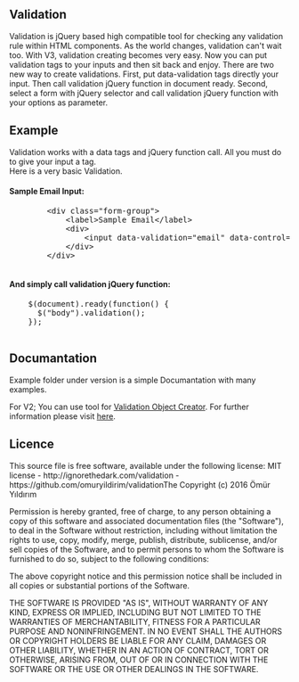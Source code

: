 <h2>Validation</h2>
<p>Validation is jQuery based high compatible tool for checking any validation rule within HTML components.
As the world changes, validation can't wait too. With V3, validation creating becomes very easy. Now you can put validation tags to your inputs and then sit back and enjoy. There are two new way to create validations. First, put data-validation tags directly your input. Then call validation jQuery function in document ready. Second, select a form with jQuery selector and call validation jQuery function with your options as parameter.
</p>
<h2>Example</h2>
<p>
Validation works with a data tags and jQuery function call. All you must do to give your input a tag.
<br/>Here is a very basic Validation.
<br/><h4>Sample Email Input:</h4>
<div class="highlight highlight-text-html-basic">
  <pre>
    	&lt;div class=&quot;form-group&quot;&gt;&nbsp;
    	&nbsp; &nbsp; &lt;label&gt;Sample Email&lt;/label&gt;&nbsp;
    	&nbsp; &nbsp; &lt;div&gt;&nbsp;
    	&nbsp; &nbsp; &nbsp; &nbsp; &lt;input data-validation=&quot;email&quot; data-control=&quot;#emailFormSubmit&quot; type=&quot;email&quot; class=&quot;email input&quot; /&gt;&nbsp;
    	&nbsp; &nbsp; &lt;/div&gt;
    	&lt;/div&gt;
	</pre>
</div>
<h4>And simply call validation jQuery function:</h4>
<div class="highlight highlight-text-html-basic">
  <pre>
    <span>$(document).ready(function() {&nbsp;</span>
    <span>&nbsp;&nbsp;$("body").validation();&nbsp;</span>
    <span>});</span>
  </pre>
</div>
</p>
<h2>Documantation</h2>
<p>
  Example folder under version is a simple Documantation with many examples.

  For V2;
  You can use tool for <a target="_blank" href="http://ignorethedark.com/validation">Validation Object Creator</a>.
  For further information please visit <a target="_blank" href="http://ignorethedark.com/opensource">here</a>.
</p>
<h2>Licence</h2>
<p>
  This source file is free software, available under the following license:
  MIT license - http://ignorethedark.com/validation - https://github.com/omuryildirim/validationThe
  Copyright (c) 2016 Ömür Yıldırım

  Permission is hereby granted, free of charge, to any person obtaining a copy of this software and associated documentation files (the "Software"), to deal in the Software without restriction, including without limitation the rights to use, copy, modify, merge, publish, distribute, sublicense, and/or sell copies of the Software, and to permit persons to whom the Software is furnished to do so, subject to the following conditions:

  The above copyright notice and this permission notice shall be included in all copies or substantial portions of the Software.

  THE SOFTWARE IS PROVIDED "AS IS", WITHOUT WARRANTY OF ANY KIND, EXPRESS OR IMPLIED, INCLUDING BUT NOT LIMITED TO THE WARRANTIES OF MERCHANTABILITY, FITNESS FOR A PARTICULAR PURPOSE AND NONINFRINGEMENT. IN NO EVENT SHALL THE AUTHORS OR COPYRIGHT HOLDERS BE LIABLE FOR ANY CLAIM, DAMAGES OR OTHER LIABILITY, WHETHER IN AN ACTION OF CONTRACT, TORT OR OTHERWISE, ARISING FROM, OUT OF OR IN CONNECTION WITH THE SOFTWARE OR THE USE OR OTHER DEALINGS IN THE SOFTWARE.
</p>
